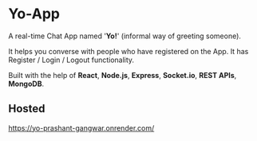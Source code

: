 # Yo-App

A real-time Chat App named '**Yo!**' (informal way of greeting someone).

It helps you converse with people who have registered on the App. It has Register / Login / Logout functionality.

Built with the help of **React**, **Node.js**, **Express**, **Socket.io**, **REST APIs**, **MongoDB**.

## Hosted
https://yo-prashant-gangwar.onrender.com/
